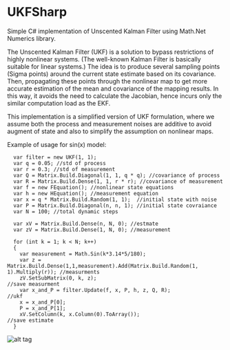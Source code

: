 # UKFSharp
Simple C# implementation of Unscented Kalman Filter using Math.Net Numerics library.

The Unscented Kalman Filter (UKF) is a solution to bypass restrictions of highly nonlinear systems. (The well-known Kalman Filter is basically suitable for linear systems.) The idea is to produce several sampling points (Sigma points) around the current state estimate based on its covariance. Then, propagating these points through the nonlinear map to get more accurate estimation of the mean and covariance of the mapping results. In this way, it avoids the need to calculate the Jacobian, hence incurs only the similar computation load as the EKF.

This implementation is a simplified version of UKF formulation, where we assume both the process and measurement noises are additive to avoid augment of state and also to simplify the assumption on nonlinear maps.

Example of usage for sin(x) model:

```
  var filter = new UKF(1, 1);
  var q = 0.05; //std of process 
  var r = 0.3; //std of measurement
  var Q = Matrix.Build.Diagonal(1, 1, q * q); //covariance of process
  var R = Matrix.Build.Dense(1, 1, r * r); //covariance of measurement  
  var f = new FEquation(); //nonlinear state equations
  var h = new HEquation(); //measurement equation
  var x = q * Matrix.Build.Random(1, 1);  //initial state with noise
  var P = Matrix.Build.Diagonal(n, n, 1); //initial state covraiance
  var N = 100; //total dynamic steps

  var xV = Matrix.Build.Dense(n, N, 0); //estmate
  var zV = Matrix.Build.Dense(1, N, 0); //measurement

  for (int k = 1; k < N; k++)
  {
    var measurement = Math.Sin(k*3.14*5/180); 
    var z = Matrix.Build.Dense(1,1,measurement).Add(Matrix.Build.Random(1, 1).Multiply(r)); //measurments
    zV.SetSubMatrix(0, k, z);                                        //save measurment
    var x_and_P = filter.Update(f, x, P, h, z, Q, R);                //ukf 
    x = x_and_P[0];
    P = x_and_P[1];
    xV.SetColumn(k, x.Column(0).ToArray());                          //save estimate
  }
```

![alt tag](https://raw.githubusercontent.com/prozoroff/UKFSharp/master/Data/result.png)
